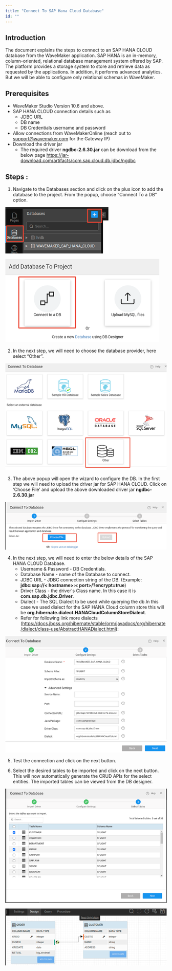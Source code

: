 ```yaml
---
title: "Connect To SAP Hana Cloud Database"
id: ""
---
```


## Introduction

The document explains the steps to connect to an SAP HANA CLOUD database from the WaveMaker application. SAP HANA is an in-memory, column-oriented, relational database management system offered by SAP. The platform provides a storage system to store and retrieve data as requested by the applications. In addition, it performs advanced analytics. But we will be able to configure only relational schemas in WaveMaker.
## Prerequisites
- WaveMaker Studio Version 10.6 and above.
- SAP HANA CLOUD connection details such as
    - JDBC URL
    - DB name
    - DB Credentials username and password
- Allow connections from WaveMakerOnline (reach out to support@wavemaker.com for the Gateway IP)
- Download the driver jar
    - The required driver **ngdbc-2.6.30.jar** can be download from the below page https://jar-download.com/artifacts/com.sap.cloud.db.jdbc/ngdbc
    

## Steps :

1. Navigate to the Databases section and click on the plus icon to add the database to the project. From the popup, choose “Connect To a DB” option.


[![](/learn/assets/saphanacloud-add-db.png)](/learn/assets/saphanacloud-add-db.png)

[![](/learn/assets/saphanacloud-connect-db.png)](/learn/assets/saphanacloud-connect-db.png)

2. In the next step, we will need to choose the database provider, here select “Other”.

[![](/learn/assets/saphanacloud-choose-db.png)](/learn/assets/saphanacloud-choose-db.png)

3. The above popup will open the wizard to configure the DB. In the first step we will need to upload the driver jar for SAP HANA CLOUD. Click on ‘Choose File’ and upload the above downloaded driver jar **ngdbc-2.6.30.jar**

[![](/learn/assets/saphanacloud-choose-driver.png)](/learn/assets/saphanacloud-choose-driver.png)

4. In the next step, we will need to enter the below details of the SAP HANA CLOUD Database.
    - Username & Password - DB Credentials.
    - Database Name - name of the Database to connect.
    - JDBC URL - JDBC connection string of the DB. 
    (Example: **jdbc:sap://< hostname>:< port>/?encrypt=true**)
    - Driver Class - the driver's Class name. In this case it is **com.sap.db.jdbc.Driver**.
    - Dialect - The SQL Dialect to be used while querying the db.In this case we used dialect for the SAP HANA Cloud column store this will be **org.hibernate.dialect.HANACloudColumnStoreDialect**. 
    - Refer for following link more dialects (https://docs.jboss.org/hibernate/stable/orm/javadocs/org/hibernate/dialect/class-use/AbstractHANADialect.html): 

[![](/learn/assets/saphanacloud-provide-details.png)](/learn/assets/saphanacloud-provide-details.png)

5. Test the connection and click on the next button.

6. Select the desired tables to be imported and click on the next button. This will now automatically generate the CRUD APIs for the select entities. The imported tables can be viewed from the DB designer.

[![](/learn/assets/saphanacloudselect-tables.png)](/learn/assets/saphanacloudselect-tables.png)

[![](/learn/assets/saphanacloud-db-designer.png)](/learn/assets/saphanacloud-db-designer.png)
